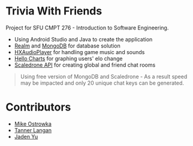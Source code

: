 # Trivia With Friends

Project for SFU CMPT 276 - Introduction to Software Engineering.  

- Using Android Studio and Java to create the application
- [Realm](https://realm.io/) and [MongoDB](https://www.mongodb.com/) for database solution
- [HXAudioPlayer](https://github.com/huhx0015/HXAudioPlayer) for handling game music and sounds
- [Hello Charts](https://github.com/lecho/hellocharts-android) for graphing users' elo change
- [Scaledrone API](https://www.scaledrone.com/) for creating global and friend chat rooms

> Using free version of MongoDB and Scaledrone - As a result speed may be impacted and only 20 unique chat keys can be generated. 


# Contributors

- [Mike Ostrowka](https://github.com/Mike-Ostrowka)
- [Tanner Langan](https://github.com/tannerlangan)
- [Jaden Yu](https://github.com/jadenyu)
